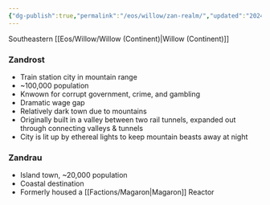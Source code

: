 ```yaml
---
{"dg-publish":true,"permalink":"/eos/willow/zan-realm/","updated":"2024-12-23T20:56:46.299-06:00"}
---
```


Southeastern [[Eos/Willow/Willow (Continent)\|Willow (Continent)]]
### Zandrost
- Train station city in mountain range
- ~100,000 population
- Knwown for corrupt government, crime, and gambling
- Dramatic wage gap
- Relatively dark town due to mountains
- Originally built in a valley between two rail tunnels, expanded out through connecting valleys & tunnels
- City is lit up by ethereal lights to keep mountain beasts away at night

### Zandrau
- Island town, ~20,000 population
- Coastal destination
- Formerly housed a [[Factions/Magaron\|Magaron]] Reactor

